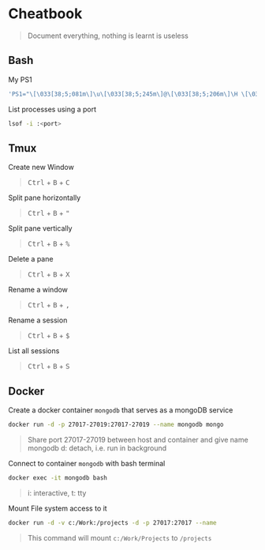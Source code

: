 # Cheatbook

> Document everything, nothing is learnt is useless

## Bash

My PS1
```bash
'PS1="\[\033[38;5;081m\]\u\[\033[38;5;245m\]@\[\033[38;5;206m\]\H \[\033[38;5;245m\]\w \[\033[38;5;081m\]# \[\e[0m\]"'
```
List processes using a port
```bash
lsof -i :<port>
```

## Tmux
Create new Window
> <kbd>Ctrl</kbd> + <kbd>B</kbd> + <kbd>C</kbd>

Split pane horizontally
>  <kbd>Ctrl</kbd> + <kbd>B</kbd> + <kbd>"</kbd>

Split pane vertically
> <kbd>Ctrl</kbd> + <kbd>B</kbd> + <kbd>%</kbd>

Delete a pane
> <kbd>Ctrl</kbd> + <kbd>B</kbd> + <kbd>X</kbd>

Rename a window
> <kbd>Ctrl</kbd> + <kbd>B</kbd> + <kbd>,</kbd>

Rename a session
> <kbd>Ctrl</kbd> + <kbd>B</kbd> + <kbd>$</kbd>

List all sessions
> <kbd>Ctrl</kbd> + <kbd>B</kbd> + <kbd>S</kbd>


## Docker

Create a docker container `mongodb` that serves as a mongoDB service
```bash
docker run -d -p 27017-27019:27017-27019 --name mongodb mongo
```
> Share port 27017-27019 between host and container and give name mongodb
> d: detach, i.e. run in background


Connect to container `mongodb` with bash terminal 
```bash
docker exec -it mongodb bash
```
> i: interactive, t: tty

Mount File system access to it
```bash
docker run -d -v c:/Work:/projects -d -p 27017:27017 --name 
```
> This command will mount `c:/Work/Projects` to `/projects`